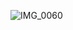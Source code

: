 ![IMG_0060](https://user-images.githubusercontent.com/50798936/88529691-4fe0c580-d03b-11ea-899c-70a68cd50f9a.JPG)
